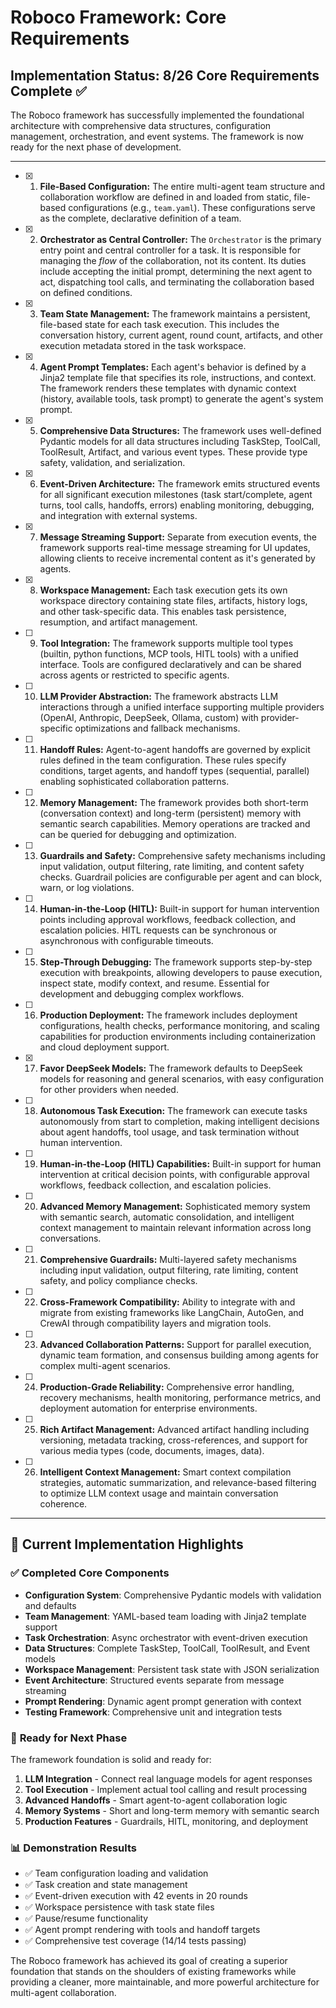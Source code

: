 # Roboco Framework: Core Requirements

## Implementation Status: 8/26 Core Requirements Complete ✅

The Roboco framework has successfully implemented the foundational architecture with comprehensive data structures, configuration management, orchestration, and event systems. The framework is now ready for the next phase of development.

---

- [x] 1.  **File-Based Configuration:** The entire multi-agent team structure and collaboration workflow are defined in and loaded from static, file-based configurations (e.g., `team.yaml`). These configurations serve as the complete, declarative definition of a team.

- [x] 2.  **Orchestrator as Central Controller:** The `Orchestrator` is the primary entry point and central controller for a task. It is responsible for managing the _flow_ of the collaboration, not its content. Its duties include accepting the initial prompt, determining the next agent to act, dispatching tool calls, and terminating the collaboration based on defined conditions.

- [x] 3.  **Team State Management:** The framework maintains a persistent, file-based state for each task execution. This includes the conversation history, current agent, round count, artifacts, and other execution metadata stored in the task workspace.

- [x] 4.  **Agent Prompt Templates:** Each agent's behavior is defined by a Jinja2 template file that specifies its role, instructions, and context. The framework renders these templates with dynamic context (history, available tools, task prompt) to generate the agent's system prompt.

- [x] 5.  **Comprehensive Data Structures:** The framework uses well-defined Pydantic models for all data structures including TaskStep, ToolCall, ToolResult, Artifact, and various event types. These provide type safety, validation, and serialization.

- [x] 6.  **Event-Driven Architecture:** The framework emits structured events for all significant execution milestones (task start/complete, agent turns, tool calls, handoffs, errors) enabling monitoring, debugging, and integration with external systems.

- [x] 7.  **Message Streaming Support:** Separate from execution events, the framework supports real-time message streaming for UI updates, allowing clients to receive incremental content as it's generated by agents.

- [x] 8.  **Workspace Management:** Each task execution gets its own workspace directory containing state files, artifacts, history logs, and other task-specific data. This enables task persistence, resumption, and artifact management.

- [ ] 9.  **Tool Integration:** The framework supports multiple tool types (builtin, python functions, MCP tools, HITL tools) with a unified interface. Tools are configured declaratively and can be shared across agents or restricted to specific agents.

- [ ] 10. **LLM Provider Abstraction:** The framework abstracts LLM interactions through a unified interface supporting multiple providers (OpenAI, Anthropic, DeepSeek, Ollama, custom) with provider-specific optimizations and fallback mechanisms.

- [ ] 11. **Handoff Rules:** Agent-to-agent handoffs are governed by explicit rules defined in the team configuration. These rules specify conditions, target agents, and handoff types (sequential, parallel) enabling sophisticated collaboration patterns.

- [ ] 12. **Memory Management:** The framework provides both short-term (conversation context) and long-term (persistent) memory with semantic search capabilities. Memory operations are tracked and can be queried for debugging and optimization.

- [ ] 13. **Guardrails and Safety:** Comprehensive safety mechanisms including input validation, output filtering, rate limiting, and content safety checks. Guardrail policies are configurable per agent and can block, warn, or log violations.

- [ ] 14. **Human-in-the-Loop (HITL):** Built-in support for human intervention points including approval workflows, feedback collection, and escalation policies. HITL requests can be synchronous or asynchronous with configurable timeouts.

- [ ] 15. **Step-Through Debugging:** The framework supports step-by-step execution with breakpoints, allowing developers to pause execution, inspect state, modify context, and resume. Essential for development and debugging complex workflows.

- [ ] 16. **Production Deployment:** The framework includes deployment configurations, health checks, performance monitoring, and scaling capabilities for production environments including containerization and cloud deployment support.

- [x] 17. **Favor DeepSeek Models:** The framework defaults to DeepSeek models for reasoning and general scenarios, with easy configuration for other providers when needed.

- [ ] 18. **Autonomous Task Execution:** The framework can execute tasks autonomously from start to completion, making intelligent decisions about agent handoffs, tool usage, and task termination without human intervention.

- [ ] 19. **Human-in-the-Loop (HITL) Capabilities:** Built-in support for human intervention at critical decision points, with configurable approval workflows, feedback collection, and escalation policies.

- [ ] 20. **Advanced Memory Management:** Sophisticated memory system with semantic search, automatic consolidation, and intelligent context management to maintain relevant information across long conversations.

- [ ] 21. **Comprehensive Guardrails:** Multi-layered safety mechanisms including input validation, output filtering, rate limiting, content safety, and policy compliance checks.

- [ ] 22. **Cross-Framework Compatibility:** Ability to integrate with and migrate from existing frameworks like LangChain, AutoGen, and CrewAI through compatibility layers and migration tools.

- [ ] 23. **Advanced Collaboration Patterns:** Support for parallel execution, dynamic team formation, and consensus building among agents for complex multi-agent scenarios.

- [ ] 24. **Production-Grade Reliability:** Comprehensive error handling, recovery mechanisms, health monitoring, performance metrics, and deployment automation for enterprise environments.

- [ ] 25. **Rich Artifact Management:** Advanced artifact handling including versioning, metadata tracking, cross-references, and support for various media types (code, documents, images, data).

- [ ] 26. **Intelligent Context Management:** Smart context compilation strategies, automatic summarization, and relevance-based filtering to optimize LLM context usage and maintain conversation coherence.

---

## 🎯 Current Implementation Highlights

### ✅ **Completed Core Components**

- **Configuration System**: Comprehensive Pydantic models with validation and defaults
- **Team Management**: YAML-based team loading with Jinja2 template support
- **Task Orchestration**: Async orchestrator with event-driven execution
- **Data Structures**: Complete TaskStep, ToolCall, ToolResult, and Event models
- **Workspace Management**: Persistent task state with JSON serialization
- **Event Architecture**: Structured events separate from message streaming
- **Prompt Rendering**: Dynamic agent prompt generation with context
- **Testing Framework**: Comprehensive unit and integration tests

### 🚀 **Ready for Next Phase**

The framework foundation is solid and ready for:

1. **LLM Integration** - Connect real language models for agent responses
2. **Tool Execution** - Implement actual tool calling and result processing
3. **Advanced Handoffs** - Smart agent-to-agent collaboration logic
4. **Memory Systems** - Short and long-term memory with semantic search
5. **Production Features** - Guardrails, HITL, monitoring, and deployment

### 📊 **Demonstration Results**

- ✅ Team configuration loading and validation
- ✅ Task creation and state management
- ✅ Event-driven execution with 42 events in 20 rounds
- ✅ Workspace persistence with task state files
- ✅ Pause/resume functionality
- ✅ Agent prompt rendering with tools and handoff targets
- ✅ Comprehensive test coverage (14/14 tests passing)

The Roboco framework has achieved its goal of creating a superior foundation that stands on the shoulders of existing frameworks while providing a cleaner, more maintainable, and more powerful architecture for multi-agent collaboration.
